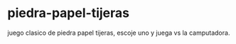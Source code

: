 # piedra-papel-tijeras

juego clasico de piedra papel tijeras, escoje uno y juega vs la camputadora.